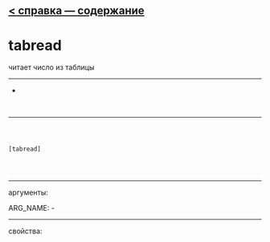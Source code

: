 [< справка — содержание](index.html)
---

# tabread


читает число из таблицы

---

-
<br>


---


```



[tabread]


            
```

---
аргументы:

ARG_NAME: -<br>

---
свойства:


